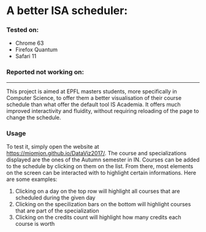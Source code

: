 # A better ISA scheduler:

### Tested on:
* Chrome 63
* Firefox Quantum
* Safari 11

### Reported not working on:
---

This project is aimed at EPFL masters students, more specifically in Computer Science, to offer them a better visualisation of their course schedule than what offer the default tool IS Academia. It offers much improved interactivity and fluidity, without requiring reloading of the page to change the schedule.

### Usage
To test it, simply open the website at https://miomjon.github.io/DataViz2017/.
The course and specializations displayed are the ones of the Autumn semester in IN.
Courses can be added to the schedule by clicking on them on the list. From there, most elements on the screen can be interacted with to highlight certain informations. Here are some examples:

1. Clicking on a day on the top row will highlight all courses that are scheduled during the given day
2. Clicking on the specilization bars on the bottom will highlight courses that are part of the specialization
3. Clicking on the credits count will highlight how many credits each course is worth
